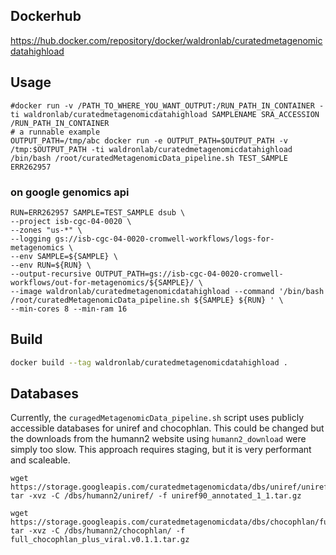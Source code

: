 ## Dockerhub

https://hub.docker.com/repository/docker/waldronlab/curatedmetagenomicdatahighload

## Usage

```
#docker run -v /PATH_TO_WHERE_YOU_WANT_OUTPUT:/RUN_PATH_IN_CONTAINER -ti waldronlab/curatedmetagenomicdatahighload SAMPLENAME SRA_ACCESSION /RUN_PATH_IN_CONTAINER
# a runnable example
OUTPUT_PATH=/tmp/abc docker run -e OUTPUT_PATH=$OUTPUT_PATH -v /tmp:$OUTPUT_PATH -ti waldronlab/curatedmetagenomicdatahighload /bin/bash /root/curatedMetagenomicData_pipeline.sh TEST_SAMPLE ERR262957
```

### on google genomics api

```
RUN=ERR262957 SAMPLE=TEST_SAMPLE dsub \
--project isb-cgc-04-0020 \
--zones "us-*" \
--logging gs://isb-cgc-04-0020-cromwell-workflows/logs-for-metagenomics \
--env SAMPLE=${SAMPLE} \
--env RUN=${RUN} \
--output-recursive OUTPUT_PATH=gs://isb-cgc-04-0020-cromwell-workflows/out-for-metagenomics/${SAMPLE}/ \
--image waldronlab/curatedmetagenomicdatahighload --command '/bin/bash /root/curatedMetagenomicData_pipeline.sh ${SAMPLE} ${RUN} ' \
--min-cores 8 --min-ram 16
```

## Build

```sh
docker build --tag waldronlab/curatedmetagenomicdatahighload .
```

## Databases

Currently, the `curagedMetagenomicData_pipeline.sh` script uses publicly accessible databases for uniref and chocophlan. This could be changed but the downloads from the humann2 website using `humann2_download` were simply too slow. This approach requires staging, but it is very performant and scaleable.

```
wget https://storage.googleapis.com/curatedmetagenomicdata/dbs/uniref/uniref90_annotated_1_1.tar.gz
tar -xvz -C /dbs/humann2/uniref/ -f uniref90_annotated_1_1.tar.gz 

wget https://storage.googleapis.com/curatedmetagenomicdata/dbs/chocophlan/full_chocophlan_plus_viral.v0.1.1.tar.gz  
tar -xvz -C /dbs/humann2/chocophlan/ -f full_chocophlan_plus_viral.v0.1.1.tar.gz
```
